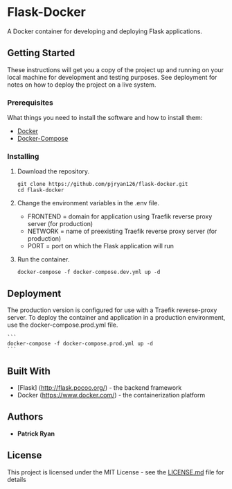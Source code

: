 # Flask-Docker

A Docker container for developing and deploying Flask applications.

## Getting Started

These instructions will get you a copy of the project up and running on your local
machine for development and testing purposes. See deployment for notes on how to deploy
the project on a live system.

### Prerequisites

What things you need to install the software and how to install them:

- <a href="https://docs.docker.com/engine/installation/">Docker</a>
- <a href="https://docs.docker.com/compose/install/">Docker-Compose</a>

### Installing

1. Download the repository.

    ```
    git clone https://github.com/pjryan126/flask-docker.git
    cd flask-docker
    ```

1. Change the environment variables in the .env file.

    - FRONTEND = domain for application using Traefik reverse proxy server (for production)
    - NETWORK = name of preexisting Traefik reverse proxy server (for production)
    - PORT = port on which the Flask application will run

1. Run the container.

    ```
    docker-compose -f docker-compose.dev.yml up -d
    ```

## Deployment
The production version is configured for use with a Traefik reverse-proxy server.
To deploy the container and application in a production environment, use the docker-compose.prod.yml file.

    ```
    docker-compose -f docker-compose.prod.yml up -d
    ```

## Built With

* [Flask] (http://flask.pocoo.org/) - the backend framework
* Docker (https://www.docker.com/) - the containerization platform

## Authors

* **Patrick Ryan**

## License

This project is licensed under the MIT License - see the [LICENSE.md](LICENSE.md) file for details
